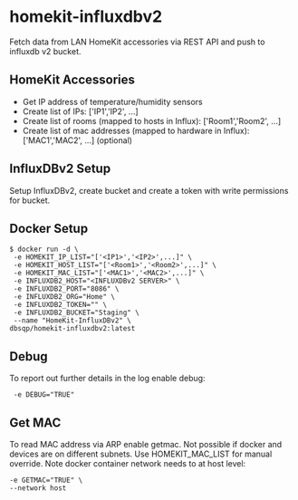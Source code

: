 # homekit-influxdbv2
Fetch data from LAN HomeKit accessories via REST API and push to influxdb v2 bucket.

## HomeKit Accessories
- Get IP address of temperature/humidity sensors
- Create list of IPs: ['IP1','IP2', ...]
- Create list of rooms (mapped to hosts in Influx): ['Room1','Room2', ...]
- Create list of mac addresses (mapped to hardware in Influx): ['MAC1','MAC2', ...] (optional)


## InfluxDBv2 Setup
Setup InfluxDBv2, create bucket and create a token with write permissions for bucket.

## Docker Setup
```
$ docker run -d \
 -e HOMEKIT_IP_LIST="['<IP1>','<IP2>',...]" \
 -e HOMEKIT_HOST_LIST="['<Room1>','<Room2>',...]" \
 -e HOMEKIT_MAC_LIST="['<MAC1>','<MAC2>',...]" \
 -e INFLUXDB2_HOST="<INFLUXDBv2 SERVER>" \
 -e INFLUXDB2_PORT="8086" \
 -e INFLUXDB2_ORG="Home" \
 -e INFLUXDB2_TOKEN="" \
 -e INFLUXDB2_BUCKET="Staging" \
 --name "HomeKit-InfluxDBv2" \
dbsqp/homekit-influxdbv2:latest
```

## Debug
To report out further details in the log enable debug:
```
 -e DEBUG="TRUE"
```

## Get MAC
To read MAC address via ARP enable getmac. Not possible if docker and devices are on different subnets. Use HOMEKIT_MAC_LIST for manual override. Note docker container network needs to at host level:
```
-e GETMAC="TRUE" \
--network host
```

